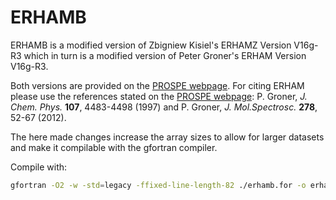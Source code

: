 # ERHAMB

ERHAMB is a modified version of Zbigniew Kisiel's ERHAMZ Version V16g-R3 which in turn is a modified version of Peter Groner's ERHAM Version V16g-R3.

Both versions are provided on the [PROSPE webpage](http://www.ifpan.edu.pl/~kisiel). For citing ERHAM please use the  references stated on the [PROSPE webpage](http://www.ifpan.edu.pl/~kisiel): P. Groner, *J. Chem. Phys.* **107**, 4483-4498 (1997) and P. Groner, *J. Mol.Spectrosc.* **278**, 52-67 (2012).

The here made changes increase the array sizes to allow for larger datasets and make it compilable with the gfortran compiler.

Compile with:

```bash
gfortran -O2 -w -std=legacy -ffixed-line-length-82 ./erhamb.for -o erhamb
```


